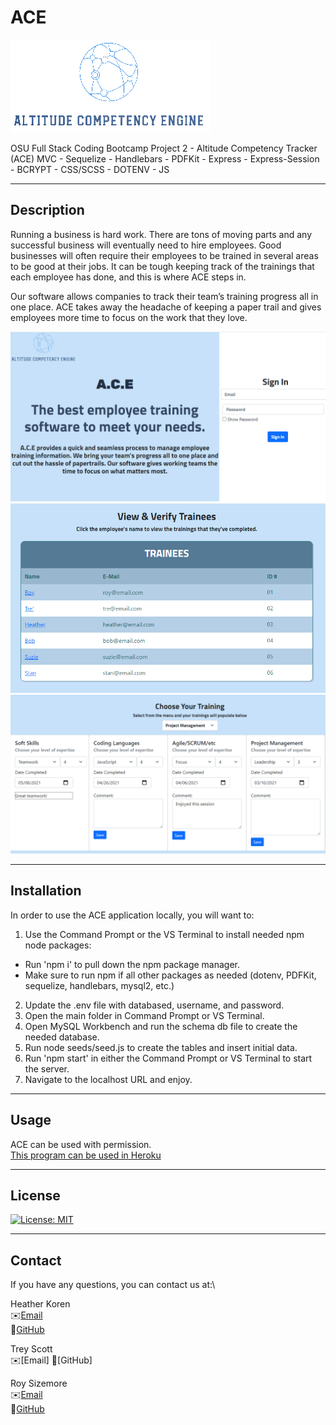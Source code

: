 # ACE

![logo](./public/img/ace-logo.png)

OSU Full Stack Coding Bootcamp Project 2 - Altitude Competency Tracker (ACE)
MVC - Sequelize - Handlebars - PDFKit - Express - Express-Session - BCRYPT - CSS/SCSS - DOTENV - JS

---

## Description

Running a business is hard work. There are tons of moving parts and any successful business will eventually need to hire employees.
Good businesses will often require their employees to be trained in several areas to be good at their jobs. It can be tough keeping track of the trainings that each employee has done, and this is where ACE steps in.

Our software allows companies to track their team’s training progress all in one place. ACE takes away the headache of keeping a paper trail and gives employees more time to focus on the work that they love.

![screenshot_logo](./public/img/screenshot_login.PNG)\
![screenshot_logo](./public/img/screenshot_trainer.PNG)\
![screenshot_logo](./public/img/screenshot_trainee.PNG)

---

## Installation

In order to use the ACE application locally, you will want to:

1. Use the Command Prompt or the VS Terminal to install needed npm node packages:

- Run 'npm i' to pull down the npm package manager.
- Make sure to run npm if all other packages as needed (dotenv, PDFKit, sequelize, handlebars, mysql2, etc.)

2. Update the .env file with databased, username, and password.
3. Open the main folder in Command Prompt or VS Terminal.
4. Open MySQL Workbench and run the schema db file to create the needed database.
5. Run node seeds/seed.js to create the tables and insert initial data.
6. Run 'npm start' in either the Command Prompt or VS Terminal to start the server.
7. Navigate to the localhost URL and enjoy.

---

## Usage

ACE can be used with permission.\
[This program can be used in Heroku](https://nameless-thicket-55768.herokuapp.com/)

---

## License

[![License: MIT](https://img.shields.io/badge/License-MIT-yellow.svg)](https://opensource.org/licenses/MIT)

---

## Contact

If you have any questions, you can contact us at:\

Heather Koren\
✉️[Email](mailto:hrkoren@gmail.com)\
📂[GitHub](https://github.com/hrkoren)

Trey Scott\
✉️[Email]
📂[GitHub]

Roy Sizemore\
✉️[Email](mailto:sizemore.coding@gmail.com)\
📂[GitHub](https://github.com/roy-sizemore)
